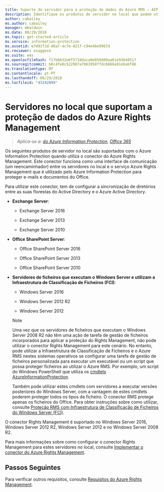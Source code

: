 ```yaml
---
title: Suporte do servidor para a proteção de dados do Azure RMS – AIP
description: Identifique os produtos de servidor no local que podem utilizar o serviço Azure Rights Management a partir do Azure Information Protection ao utilizar o conector do Rights Management.
author: cabailey
ms.author: cabailey
manager: mbaldwin
ms.date: 08/29/2018
ms.topic: get-started-article
ms.service: information-protection
ms.assetid: e7d91f2d-d6a7-4c7e-821f-c94e4be9967d
ms.reviewer: esaggese
ms.suite: ems
ms.openlocfilehash: f17b6632e0f5710daca0e059d09aa61e93648517
ms.sourcegitcommit: b0c4fe8c522987a7863958ffdc6866a91ebabf86
ms.translationtype: MT
ms.contentlocale: pt-PT
ms.lasthandoff: 08/29/2018
ms.locfileid: "43242099"
---
```

# <a name="on-premises-servers-that-support-azure-rights-management-data-protection"></a>Servidores no local que suportam a proteção de dados do Azure Rights Management

>*Aplica-se a: [do Azure Information Protection](https://azure.microsoft.com/pricing/details/information-protection), [Office 365](http://download.microsoft.com/download/E/C/F/ECF42E71-4EC0-48FF-AA00-577AC14D5B5C/Azure_Information_Protection_licensing_datasheet_EN-US.pdf)*

Os seguintes produtos de servidor no local são suportados com o Azure Information Protection quando utiliza o conector do Azure Rights Management. Este conector funciona como uma interface de comunicação (um reencaminhador) entre os servidores no local e o serviço Azure Rights Management que é utilizado pelo Azure Information Protection para proteger e-mails e documentos do Office. 

Para utilizar este conector, tem de configurar a sincronização de diretórios entre as suas florestas do Active Directory e o Azure Active Directory.

-   **Exchange Server**:

    -   Exchange Server 2016

    -   Exchange Server 2013

    -   Exchange Server 2010

-   **Office SharePoint Server**:

    -   Office SharePoint Server 2016

    -   Office SharePoint Server 2013

    -   Office SharePoint Server 2010

-   **Servidores de ficheiros que executam o Windows Server e utilizam a Infraestrutura de Classificação de Ficheiros (FCI)**:

    -   Windows Server 2016

    -   Windows Server 2012 R2

    -   Windows Server 2012

    > [!NOTE]
    > Uma vez que os servidores de ficheiros que executam o Windows Server 2008 R2 não têm uma ação de tarefa de gestão de ficheiros incorporados para aplicar a proteção do Rights Management, não pode utilizar o conector Rights Management para este cenário. No entanto, pode utilizar a Infraestrutura de Classificação de Ficheiros e o Azure RMS nestes sistemas operativos se configurar uma tarefa de gestão de ficheiros personalizada para executar um executável ou um script que possa proteger ficheiros ao utilizar o Azure RMS. Por exemplo, um script do Windows PowerShell que utiliza os [cmdlets AzureInformationProtection](/powershell/azureinformationprotection/vlatest/aip).
    > 
    > Também pode utilizar estes cmdlets com servidores a executar versões posteriores do Windows Server, com a vantagem de estes cmdlets poderem proteger todos os tipos de ficheiro. O conector RMS protege apenas os ficheiros do Office. Para obter instruções sobre como utilizar, consulte [Proteção RMS com Infraestrutura de Classificação de Ficheiros do Windows Server &#40;FCI&#41;](./rms-client/configure-fci.md).

O conector Rights Management é suportado no Windows Server 2016, Windows Server 2012 R2, Windows Server 2012 e no Windows Server 2008 R2.

Para mais informações sobre como configurar o conector Rights Management para estes servidores no local, consulte [Implementar o conector do Azure Rights Management](deploy-rms-connector.md).

## <a name="next-steps"></a>Passos Seguintes
Para verificar outros requisitos, consulte [Requisitos do Azure Rights Management](requirements.md).
